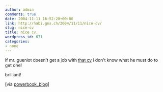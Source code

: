 ```yaml
---
author: admin
comments: true
date: 2004-11-11 16:52:20+00:00
link: http://habi.gna.ch/2004/11/11/nice-cv/
slug: nice-cv
title: nice cv.
wordpress_id: 671
categories:
- none
---
```



if mr. gueniot doesn't get a job with [that cv](http://213.186.36.10/~al/alstudio/cv/en.htm) i don't know what he must do to get one!
  
brilliant!



[via [powerbook_blog](http://powerbook.blogger.de/stories/174308/)]

